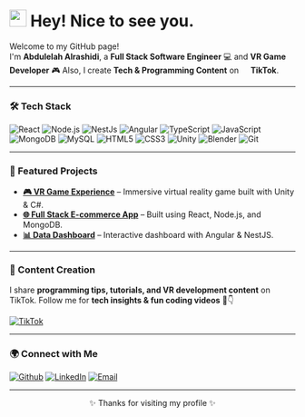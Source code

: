 <h1><img src="https://emojis.slackmojis.com/emojis/images/1531849430/4246/blob-sunglasses.gif?1531849430" width="30"/> Hey! Nice to see you.</h1>

<p>Welcome to my GitHub page! </br> I'm <b>Abdulelah Alrashidi</b>, a <b>Full Stack Software Engineer</b> 💻 and <b>VR Game Developer</b> 🎮  
Also, I create <b>Tech & Programming Content</b> on <img src="https://cdn-icons-png.flaticon.com/512/3046/3046120.png" width="13"/> <b>TikTok</b>.</p>

---

<h3>🛠️ Tech Stack</h3>
<p>
  <img alt="React" src="https://img.shields.io/badge/-React-45b8d8?style=flat-square&logo=react&logoColor=white" />
  <img alt="Node.js" src="https://img.shields.io/badge/-Node.js-43853d?style=flat-square&logo=node.js&logoColor=white" />
  <img alt="NestJs" src="https://img.shields.io/badge/-NestJs-ea2845?style=flat-square&logo=nestjs&logoColor=white" />
  <img alt="Angular" src="https://img.shields.io/badge/-Angular-DD0031?style=flat-square&logo=angular&logoColor=white" />
  <img alt="TypeScript" src="https://img.shields.io/badge/-TypeScript-007ACC?style=flat-square&logo=typescript&logoColor=white" />
  <img alt="JavaScript" src="https://img.shields.io/badge/-JavaScript-F7DF1E?style=flat-square&logo=javascript&logoColor=black" />
  <img alt="MongoDB" src="https://img.shields.io/badge/-MongoDB-13aa52?style=flat-square&logo=mongodb&logoColor=white" />
  <img alt="MySQL" src="https://img.shields.io/badge/-MySQL-4479A1?style=flat-square&logo=mysql&logoColor=white" />
  <img alt="HTML5" src="https://img.shields.io/badge/-HTML5-E34F26?style=flat-square&logo=html5&logoColor=white" />
  <img alt="CSS3" src="https://img.shields.io/badge/-CSS3-1572B6?style=flat-square&logo=css3&logoColor=white" />
  <img alt="Unity" src="https://img.shields.io/badge/-Unity-000000?style=flat-square&logo=unity&logoColor=white" />
  <img alt="Blender" src="https://img.shields.io/badge/-Blender-F5792A?style=flat-square&logo=blender&logoColor=white" />
  <img alt="Git" src="https://img.shields.io/badge/-Git-F05032?style=flat-square&logo=git&logoColor=white" />
</p>

---

<h3>🚀 Featured Projects</h3>
<ul>
  <li><a href="#"><b>🎮 VR Game Experience</b></a> – Immersive virtual reality game built with Unity & C#.</li>
  <li><a href="#"><b>🌐 Full Stack E-commerce App</b></a> – Built using React, Node.js, and MongoDB.</li>
  <li><a href="#"><b>📊 Data Dashboard</b></a> – Interactive dashboard with Angular & NestJS.</li>
</ul>

---

<h3>📱 Content Creation</h3>
<p>I share <b>programming tips, tutorials, and VR development content</b> on TikTok.  
Follow me for <b>tech insights & fun coding videos</b> 🎥👇</p>

<a href="https://www.tiktok.com/@YOUR_TIKTOK_USERNAME" target="_blank"><img alt="TikTok" src="https://img.shields.io/badge/TikTok-%23000000.svg?&style=for-the-badge&logo=TikTok&logoColor=white" /></a>

---

<h3>🌍 Connect with Me</h3>
<p>
  <a href="https://github.com/YOUR_GITHUB" target="_blank"><img alt="Github" src="https://img.shields.io/badge/GitHub-%2312100E.svg?&style=for-the-badge&logo=Github&logoColor=white" /></a>
  <a href="https://www.linkedin.com/in/YOUR_LINKEDIN" target="_blank"><img alt="LinkedIn" src="https://img.shields.io/badge/linkedin-%230077B5.svg?&style=for-the-badge&logo=linkedin&logoColor=white" /></a>
  <a href="mailto:YOUR_EMAIL" target="_blank"><img alt="Email" src="https://img.shields.io/badge/Email-D14836?style=for-the-badge&logo=gmail&logoColor=white" /></a>
</p>

---

<p align="center">✨ Thanks for visiting my profile ✨</p>
